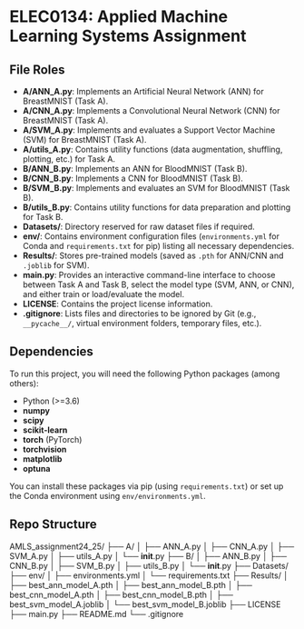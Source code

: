 # ELEC0134: Applied Machine Learning Systems Assignment

## File Roles

- **A/ANN_A.py**: Implements an Artificial Neural Network (ANN) for BreastMNIST (Task A).
- **A/CNN_A.py**: Implements a Convolutional Neural Network (CNN) for BreastMNIST (Task A).
- **A/SVM_A.py**: Implements and evaluates a Support Vector Machine (SVM) for BreastMNIST (Task A).
- **A/utils_A.py**: Contains utility functions (data augmentation, shuffling, plotting, etc.) for Task A.
- **B/ANN_B.py**: Implements an ANN for BloodMNIST (Task B).
- **B/CNN_B.py**: Implements a CNN for BloodMNIST (Task B).
- **B/SVM_B.py**: Implements and evaluates an SVM for BloodMNIST (Task B).
- **B/utils_B.py**: Contains utility functions for data preparation and plotting for Task B.
- **Datasets/**: Directory reserved for raw dataset files if required.
- **env/**: Contains environment configuration files (`environments.yml` for Conda and `requirements.txt` for pip) listing all necessary dependencies.
- **Results/**: Stores pre-trained models (saved as `.pth` for ANN/CNN and `.joblib` for SVM).
- **main.py**: Provides an interactive command-line interface to choose between Task A and Task B, select the model type (SVM, ANN, or CNN), and either train or load/evaluate the model.
- **LICENSE**: Contains the project license information.
- **.gitignore**: Lists files and directories to be ignored by Git (e.g., `__pycache__/`, virtual environment folders, temporary files, etc.).

## Dependencies

To run this project, you will need the following Python packages (among others):

- Python (>=3.6)
- **numpy**
- **scipy**
- **scikit-learn**
- **torch** (PyTorch)
- **torchvision**
- **matplotlib**
- **optuna**

You can install these packages via pip (using `requirements.txt`) or set up the Conda environment using `env/environments.yml`.

## Repo Structure

AMLS_assignment24_25/
├── A/
│   ├── ANN_A.py
│   ├── CNN_A.py
│   ├── SVM_A.py
│   ├── utils_A.py
│   └── __init__.py
├── B/
│   ├── ANN_B.py
│   ├── CNN_B.py
│   ├── SVM_B.py
│   ├── utils_B.py
│   └── __init__.py
├── Datasets/
├── env/
│   ├── environments.yml
│   └── requirements.txt
├── Results/
│   ├── best_ann_model_A.pth
│   ├── best_ann_model_B.pth
│   ├── best_cnn_model_A.pth
│   ├── best_cnn_model_B.pth
│   ├── best_svm_model_A.joblib
│   └── best_svm_model_B.joblib
├── LICENSE
├── main.py
├── README.md
└── .gitignore